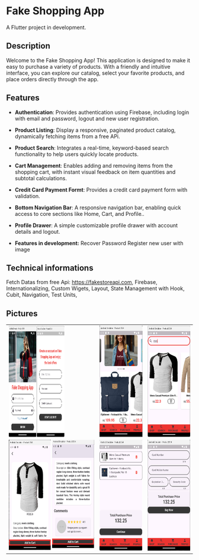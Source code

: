 # Fake Shopping App

A Flutter project in development.

## Description

Welcome to the Fake Shopping App! This application is designed to make it easy to purchase a variety of products. With a friendly and intuitive interface, you can explore our catalog, select your favorite products, and place orders directly through the app.

## Features

- **Authentication**: Provides authentication using Firebase, including login with email and password, logout and new user registration.

- **Product Listing**: Display a responsive, paginated product catalog, dynamically fetching items from a free APi.

- **Product Search**: Integrates a real-time, keyword-based search functionality to help users quickly locate products.

- **Cart Management**: Enables adding and removing items from the shopping cart, with instant visual feedback on item quantities and subtotal calculations.

- **Credit Card Payment Formt**: Provides a credit card payment form with validation.

- **Bottom Navigation Bar**: A responsive navigation bar, enabling quick access to core sections like Home, Cart, and Profile..

- **Profile Drawer**: A simple customizable profile drawer with account details and logout.

- **Features in development:**
Recover Password
Register new user with image 

## Technical informations

Fetch Datas from free Api: https://fakestoreapi.com,
Firebase,
Internationalizing,
Custom Wigets,
Layout,
State Management with Hook,
Cubit,
Navigation,
Test Units,

## Pictures

<table>
  <tr>
    <td><img src="lib/src/core/assets/prints/login.png" alt="Login" width="150" height="300"/></td>
    <td><img src="lib/src/core/assets/prints/home.png" alt="Home"  width="150" height="300"/></td>
    <td><img src="lib/src/core/assets/prints/search.png" alt="Search"  width="150" height="300"/></td>
  </tr>
  <tr>
    <td><img src="lib/src/core/assets/prints/product_details.png" alt="Product Details"  width="300" height="300"/></td>
    <td><img src="lib/src/core/assets/prints/purchase.png" alt="Purchase"  width="150" height="300"/></td>
    <td><img  src="lib/src/core/assets/prints/form.png" alt="form"  width="150" height="300"/></td>
  </tr>
</table>
